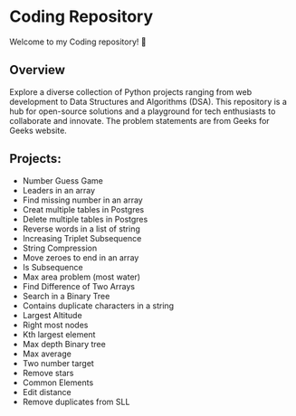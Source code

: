 # Coding Repository
Welcome to my Coding repository! 🚀

## Overview
Explore a diverse collection of Python projects ranging from web development to Data Structures and Algorithms (DSA). This repository is a hub for open-source solutions and a playground for tech enthusiasts to collaborate and innovate. The problem statements are from Geeks for Geeks website.

## Projects:
  - Number Guess Game
  - Leaders in an array
  - Find missing number in an array
  - Creat multiple tables in Postgres
  - Delete multiple tables in Postgres
  - Reverse words in a list of string
  - Increasing Triplet Subsequence
  - String Compression
  - Move zeroes to end in an array
  - Is Subsequence
  - Max area problem (most water)
  - Find Difference of Two Arrays
  - Search in a Binary Tree
  - Contains duplicate characters in a string
  - Largest Altitude
  - Right most nodes
  - Kth largest element
  - Max depth Binary tree
  - Max average
  - Two number target
  - Remove stars
  - Common Elements
  - Edit distance
  - Remove duplicates from SLL
